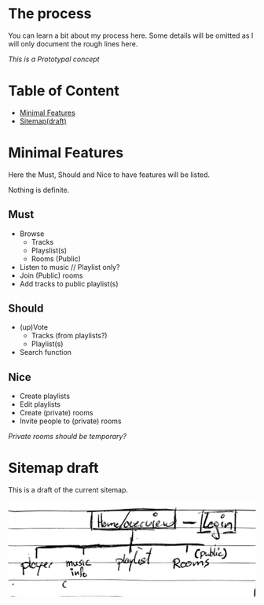 # The process

You can learn a bit about my process here. Some details will be omitted as I will only document the rough lines here.

*This is a Prototypal concept*


# Table of Content
<!-- Add the concept here or in the readme only? -->

<!-- - [Concept](#concept) -->

- [Minimal Features](#minimal-features)
- [Sitemap(draft)](#sitemap-draft)


# Minimal Features
Here the Must, Should and Nice to have features will be listed.

Nothing is definite.


## Must
- Browse
	- Tracks
	- Playslist(s)
	- Rooms (Public)
- Listen to music // Playlist only?
- Join (Public) rooms
- Add tracks to public playlist(s)


## Should
- (up)Vote
	- Tracks (from playlists?)
	- Playlist(s)
- Search function


## Nice
- Create playlists
- Edit playlists
- Create (private) rooms
- Invite people to (private) rooms

*Private rooms should be temporary?*


# Sitemap draft
This is a draft of the current sitemap.

![Draft sitemap](doc/images/sitemap.jpg)